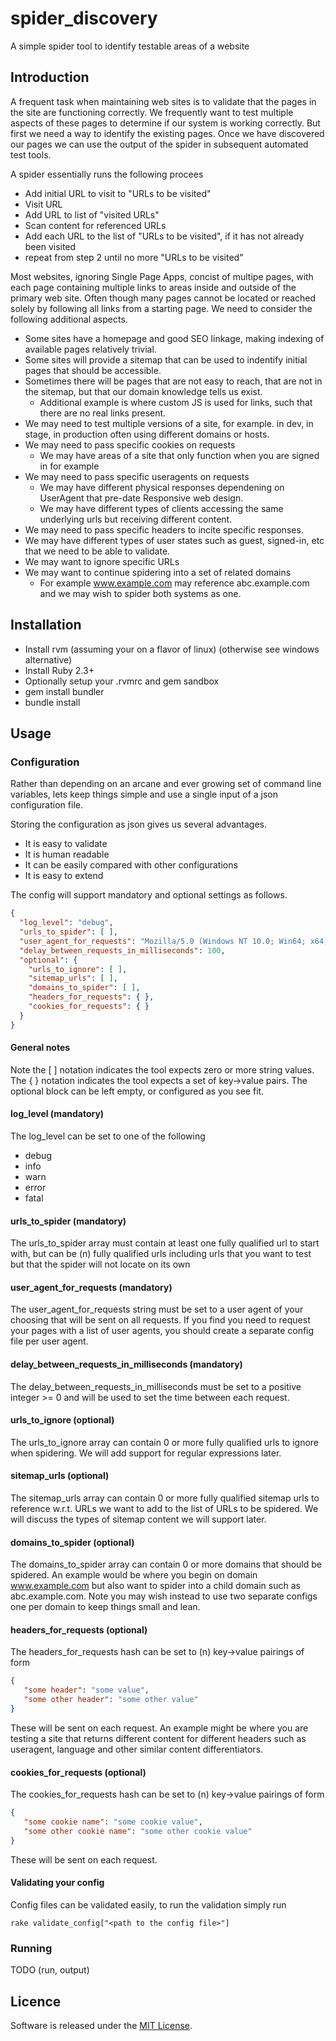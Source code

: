 # spider_discovery
A simple spider tool to identify testable areas of a website

## Introduction
A frequent task when maintaining web sites is to validate that the pages in the site are functioning correctly.
We frequently want to test multiple aspects of these pages to determine if our system is working correctly.
But first we need a way to identify the existing pages.
Once we have discovered our pages we can use the output of the spider in subsequent automated test tools.

A spider essentially runs the following procees
* Add initial URL to visit to "URLs to be visited"
* Visit URL
* Add URL to list of "visited URLs"
* Scan content for referenced URLs
* Add each URL to the list of "URLs to be visited", if it has not already been visited
* repeat from step 2 until no more "URLs to be visited"

Most websites, ignoring Single Page Apps, concist of multipe pages, with each page containing multiple links to areas inside and outside of the primary web site. Often though many pages cannot be located or reached solely by following all links from a starting page. 
We need to consider the following additional aspects.
- Some sites have a homepage and good SEO linkage, making indexing of available pages relatively trivial.
- Some sites will provide a sitemap that can be used to indentify initial pages that should be accessible.
- Sometimes there will be pages that are not easy to reach, that are not in the sitemap, but that our domain knowledge tells us exist.
  - Additional example is where custom JS is used for links, such that there are no real links present.
- We may need to test multiple versions of a site, for example. in dev, in stage, in production often using different domains or hosts.
- We may need to pass specific cookies on requests
  - We may have areas of a site that only function when you are signed in for example
- We may need to pass specific useragents on requests
  - We may have different physical responses dependening on UserAgent that pre-date Responsive web design.
  - We may have different types of clients accessing the same underlying urls but receiving different content.
- We may need to pass specific headers to incite specific responses.
- We may have different types of user states such as guest, signed-in, etc that we need to be able to validate.
- We may want to ignore specific URLs
- We may want to continue spidering into a set of related domains
  - For example www.example.com may reference abc.example.com and we may wish to spider both systems as one.

## Installation
- Install rvm (assuming your on a flavor of linux) (otherwise see windows alternative) 
- Install Ruby 2.3+
- Optionally setup your .rvmrc and gem sandbox 
- gem install bundler
- bundle install

## Usage
### Configuration
Rather than depending on an arcane and ever growing set of command line variables, lets keep things simple and use a 
single input of a json configuration file.

Storing the configuration as json gives us several advantages.
- It is easy to validate
- It is human readable
- It can be easily compared with other configurations
- It is easy to extend  

The config will support mandatory and optional settings as follows.
````json
{
  "log_level": "debug",
  "urls_to_spider": [ ],
  "user_agent_for_requests": "Mozilla/5.0 (Windows NT 10.0; Win64; x64) AppleWebKit/537.36 (KHTML, like Gecko) Chrome/66.0.3359.139 Safari/537.36",
  "delay_between_requests_in_milliseconds": 100,
  "optional": {
    "urls_to_ignore": [ ],
    "sitemap_urls": [ ],
    "domains_to_spider": [ ],
    "headers_for_requests": { },
    "cookies_for_requests": { }
  }
}
````

#### General notes
Note the [ ] notation indicates the tool expects zero or more string values.
The { } notation indicates the tool expects a set of key->value pairs. 
The optional block can be left empty, or configured as you see fit.

#### log_level (mandatory)
The log_level can be set to one of the following
- debug
- info
- warn
- error
- fatal

#### urls_to_spider (mandatory)
The urls_to_spider array must contain at least one fully qualified url to start with, but can be (n) fully qualified urls including urls that you want 
to test but that the spider will not locate on its own

#### user_agent_for_requests (mandatory)
The user_agent_for_requests string must be set to a user agent of your choosing that will be sent on all requests.
If you find you need to request your pages with a list of user agents, you should create a separate config file per 
user agent.

#### delay_between_requests_in_milliseconds (mandatory)
The delay_between_requests_in_milliseconds must be set to a positive integer >= 0 and will be used to set the time between each request.

#### urls_to_ignore (optional)
The urls_to_ignore array can contain 0 or more fully qualified urls to ignore when spidering.
We will add support for regular expressions later.

#### sitemap_urls (optional)
The sitemap_urls array can contain 0 or more fully qualified sitemap urls to reference w.r.t. URLs we want to add to the list of URLs 
to be spidered. We will discuss the types of sitemap content we will support later.

#### domains_to_spider (optional)
The domains_to_spider array can contain 0 or more domains that should be spidered. An example would be where you begin 
on domain www.example.com but also want to spider into a child domain such as abc.example.com.
Note you may wish instead to use two separate configs one per domain to keep things small and lean.

#### headers_for_requests (optional)
The headers_for_requests hash can be set to (n) key->value pairings of form
```json
{
   "some header": "some value",
   "some other header": "some other value"   
}
```
These will be sent on each request.
An example might be where you are testing a site that returns different content for different headers such as useragent,
language and other similar content differentiators. 

#### cookies_for_requests (optional)
The cookies_for_requests hash can be set to (n) key->value pairings of form
```json
{
   "some cookie name": "some cookie value",
   "some other cookie name": "some other cookie value"   
}
```
These will be sent on each request.

#### Validating your config
Config files can be validated easily, to run the validation simply run
````
rake validate_config["<path to the config file>"]
````


### Running
TODO (run, output)

## Licence
Software is released under the [MIT License](LICENSE).
